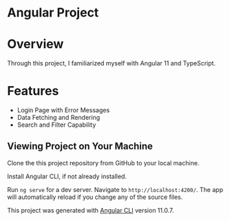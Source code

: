 # Angular Project

# Overview

Through this project, I familiarized myself with Angular 11 and TypeScript. 

# Features

- Login Page with Error Messages
- Data Fetching and Rendering
- Search and Filter Capability

## Viewing Project on Your Machine

Clone the this project repository from GitHub to your local machine.

Install Angular CLI, if not already installed.

Run `ng serve` for a dev server. Navigate to `http://localhost:4200/`. The app will automatically reload if you change any of the source files.

This project was generated with [Angular CLI](https://github.com/angular/angular-cli) version 11.0.7.
